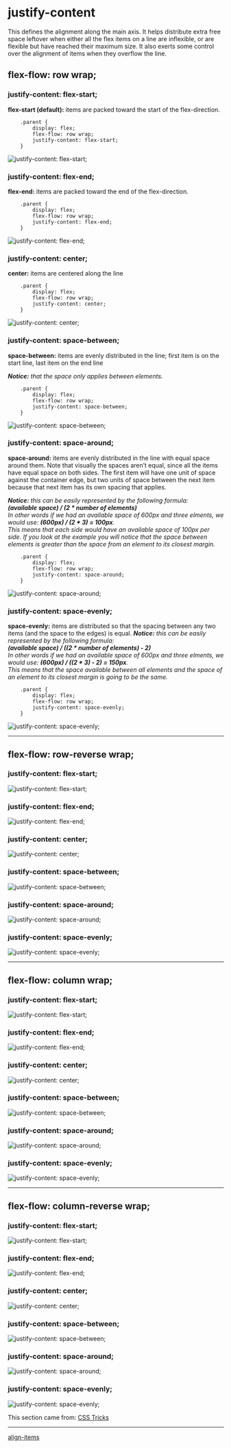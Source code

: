 # justify-content
This defines the alignment along the main axis. It helps distribute extra free space leftover when either all the flex items on a line are inflexible, or are flexible but have reached their maximum size. It also exerts some control over the alignment of items when they overflow the line.

## flex-flow: row wrap;
### justify-content: flex-start;
**flex-start (default):** items are packed toward the start of the flex-direction.
```
    .parent {
        display: flex;
        flex-flow: row wrap;
        justify-content: flex-start;
    }
```
![justify-content: flex-start;](./screenshots/00%20-%20justify-content_flex-start_row.png)

### justify-content: flex-end;
**flex-end:** items are packed toward the end of the flex-direction.
```
    .parent {
        display: flex;
        flex-flow: row wrap;
        justify-content: flex-end;
    }
```
![justify-content: flex-end;](./screenshots/01%20-%20justify-content_flex-end_row.png)

### justify-content: center;
**center:** items are centered along the line
```
    .parent {
        display: flex;
        flex-flow: row wrap;
        justify-content: center;
    }
```
![justify-content: center;](./screenshots/02%20-%20justify-content_center_row.png)

### justify-content: space-between;
**space-between:** items are evenly distributed in the line; first item is on the start line, last item on the end line

***Notice:*** *that the space only applies between elements.*
```
    .parent {
        display: flex;
        flex-flow: row wrap;
        justify-content: space-between;
    }
```
![justify-content: space-between;](./screenshots/03%20-%20justify-content_space-between_row.png)

### justify-content: space-around;
**space-around:** items are evenly distributed in the line with equal space around them. Note that visually the spaces aren’t equal, since all the items have equal space on both sides. The first item will have one unit of space against the container edge, but two units of space between the next item because that next item has its own spacing that applies.

***Notice:*** *this can be easily represented by the following formula:*<br>
***(available space) / (2 * number of elements)***<br >
*In other words if we had an available space of 600px and three elments, we would use: <strong>(600px) / (2 * 3) = 100px</strong>.<br >
This means that each side would have an available space of 100px per side. If you look at the example you will notice that the space between elements is greater than the space from an element to its closest margin.*
```
    .parent {
        display: flex;
        flex-flow: row wrap;
        justify-content: space-around;
    }
```
![justify-content: space-around;](./screenshots/04%20-%20justify-content_space-around_row.png)

### justify-content: space-evenly;
**space-evenly:** items are distributed so that the spacing between any two items (and the space to the edges) is equal.
***Notice:*** *this can be easily represented by the following formula:*<br>
***(available space) / ((2 * number of elements) - 2)***<br >
*In other words if we had an available space of 600px and three elments, we would use: <strong>(600px) / ((2 * 3) - 2) = 150px</strong>.<br >
This means that the space available between all elements and the space of an element to its closest margin is going to be the same.*

```
    .parent {
        display: flex;
        flex-flow: row wrap;
        justify-content: space-evenly;
    }
```
![justify-content: space-evenly;](./screenshots/05%20-%20justify-content_space-evenly_row.png)

- - -

## flex-flow: row-reverse wrap;
### justify-content: flex-start;
![justify-content: flex-start;](./screenshots/06%20-%20justify-content_flex-start_row-reverse.png)

### justify-content: flex-end;
![justify-content: flex-end;](./screenshots/07%20-%20justify-content_flex-end_row-reverse.png)

### justify-content: center;
![justify-content: center;](./screenshots/08%20-%20justify-content_center_row-reverse.png)

### justify-content: space-between;
![justify-content: space-between;](./screenshots/09%20-%20justify-content_space-between_row-reverse.png)

### justify-content: space-around;
![justify-content: space-around;](./screenshots/10%20-%20justify-content_space-around_row-reverse.png)

### justify-content: space-evenly;
![justify-content: space-evenly;](./screenshots/11%20-%20justify-content_space-evenly_row-reverse.png)

- - -

## flex-flow: column wrap;
### justify-content: flex-start;
![justify-content: flex-start;](./screenshots/12%20-%20justify-content_flex-start_column.png)

### justify-content: flex-end;
![justify-content: flex-end;](./screenshots/13%20-%20justify-content_flex-end_column.png)

### justify-content: center;
![justify-content: center;](./screenshots/14%20-%20justify-content_center_column.png)

### justify-content: space-between;
![justify-content: space-between;](./screenshots/15%20-%20justify-content_space-between_column.png)

### justify-content: space-around;
![justify-content: space-around;](./screenshots/16%20-%20justify-content_space-around_column.png)

### justify-content: space-evenly;
![justify-content: space-evenly;](./screenshots/17%20-%20justify-content_space-evenly_column.png)

- - -

## flex-flow: column-reverse wrap;
### justify-content: flex-start;
![justify-content: flex-start;](./screenshots/18%20-%20justify-content_flex-start_column-reverse.png)

### justify-content: flex-end;
![justify-content: flex-end;](./screenshots/19%20-%20justify-content_flex-end_column-reverse.png)

### justify-content: center;
![justify-content: center;](./screenshots/20%20-%20justify-content_center_column-reverse.png)

### justify-content: space-between;
![justify-content: space-between;](./screenshots/21%20-%20justify-content_space-between_column-reverse.png)

### justify-content: space-around;
![justify-content: space-around;](./screenshots/22%20-%20justify-content_space-around_column-reverse.png)

### justify-content: space-evenly;
![justify-content: space-evenly;](./screenshots/23%20-%20justify-content_space-evenly_column-reverse.png)


This section came from: [CSS Tricks](https://css-tricks.com/snippets/css/a-guide-to-flexbox/)

- - -

[align-items](./../05%20-%20align-items/)